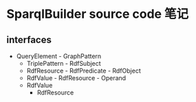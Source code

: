 # SparqlBuilder source code 笔记

## interfaces


-    QueryElement
    -    GraphPattern
        - TriplePattern
    -    RdfSubject
        -    RdfResource
    -    RdfPredicate
    -    RdfObject
        -    RdfValue
            -    RdfResource
    -    Operand
        - RdfValue
            - RdfResource
    
        
